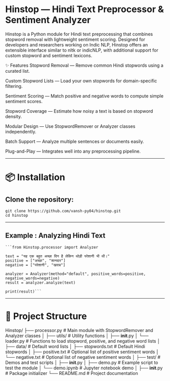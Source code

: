 # Hinstop — Hindi Text Preprocessor & Sentiment Analyzer
Hinstop is a Python module for Hindi text preprocessing that combines stopword removal with lightweight sentiment scoring. Designed for developers and researchers working on Indic NLP, Hinstop offers an extensible interface similar to nltk or indicNLP, with additional support for custom stopword and sentiment lexicons.

✨ Features
 Stopword Removal — Remove common Hindi stopwords using a curated list.

 Custom Stopword Lists — Load your own stopwords for domain-specific filtering.

 Sentiment Scoring — Match positive and negative words to compute simple sentiment scores.

 Stopword Coverage — Estimate how noisy a text is based on stopword density.

 Modular Design — Use StopwordRemover or Analyzer classes independently.

 Batch Support — Analyze multiple sentences or documents easily.

 Plug-and-Play — Integrates well into any preprocessing pipeline.

---
# 📦 Installation

## Clone the repository:
    git clone https://github.com/vansh-py04/hinstop.git
    cd hinstop
---
## Example : Analyzing Hindi Text
    ```from Hinstop.processor import Analyzer

    text = "यह एक बहुत अच्छा दिन है लेकिन थोड़ी परेशानी भी थी।"
    positive = ["अच्छा", "शानदार"]
    negative = ["परेशानी", "खराब"]

    analyzer = Analyzer(method="default", positive_words=positive, negative_words=negative)
    result = analyzer.analyze(text)

    print(result)```

---
# 📂 Project Structure

Hinstop/
├── processor.py              # Main module with StopwordRemover and Analyzer classes
│
├── utils/                    # Utility functions
│   ├── __init__.py
│   └── loader.py             # Functions to load stopword, positive, and negative word lists
│
├── data/                     # Default word lists
│   ├── stopwords.txt         # Default Hindi stopwords
│   ├── positive.txt          # Optional list of positive sentiment words
│   └── negative.txt          # Optional list of negative sentiment words
│
├── test/                     # Demos and test scripts
│   ├── __init__.py
│   ├── demo.py               # Example script to test the module
│   └── demo.ipynb            # Jupyter notebook demo
│
├── __init__.py               # Package initializer
└── README.md                 # Project documentation

